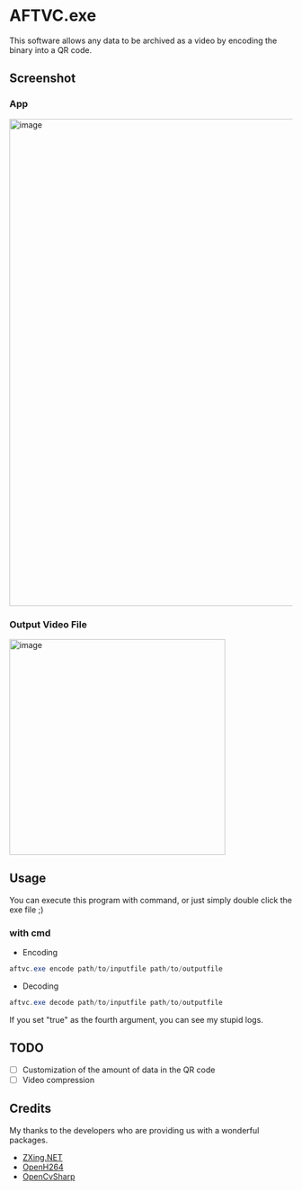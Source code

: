 # AFTVC.exe
This software allows any data to be archived as a video by encoding the binary into a QR code.

## Screenshot
### App
<img width="867" alt="image" src="https://user-images.githubusercontent.com/78198198/223365035-25350706-ecc2-4922-8601-ac0351b22424.png">

### Output Video File
<img width="384" alt="image" src="https://user-images.githubusercontent.com/78198198/223365760-6c358e10-79a6-444c-a049-4ba12d02a060.png">

## Usage
You can execute this program with command, or just simply double click the exe file ;)

### with cmd
- Encoding
```ps1
aftvc.exe encode path/to/inputfile path/to/outputfile
```
- Decoding
```ps1
aftvc.exe decode path/to/inputfile path/to/outputfile
```
If you set "true" as the fourth argument, you can see my stupid logs.

## TODO
- [ ] Customization of the amount of data in the QR code
- [ ] Video compression
## Credits
My thanks to the developers who are providing us with a wonderful packages.
- [ZXing.NET](https://github.com/micjahn/ZXing.Net)
- [OpenH264](https://github.com/cisco/openh264)
- [OpenCvSharp](https://github.com/shimat/opencvsharp)
